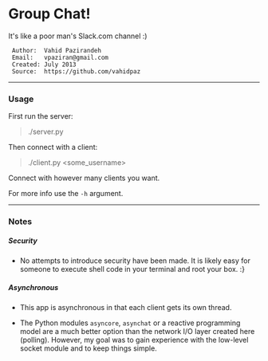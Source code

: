 Group Chat!
===========

It's like a poor man's Slack.com channel :)

     Author:  Vahid Pazirandeh
     Email:   vpaziran@gmail.com
     Created: July 2013
     Source:  https://github.com/vahidpaz

----

### Usage

First run the server:
> ./server.py

Then connect with a client:
> ./client.py <some_username>

Connect with however many clients you want.

For more info use the `-h` argument.

----

### Notes

##### Security

* No attempts to introduce security have been made. It is likely easy
  for someone to execute shell code in your terminal and root your box. :}

##### Asynchronous

* This app is asynchronous in that each client gets its own thread.

* The Python modules `asyncore`, `asynchat` or a reactive
  programming model are a much better option than the
  network I/O layer created here (polling). However, my goal was
  to gain experience with the low-level socket module and to
  keep things simple.

